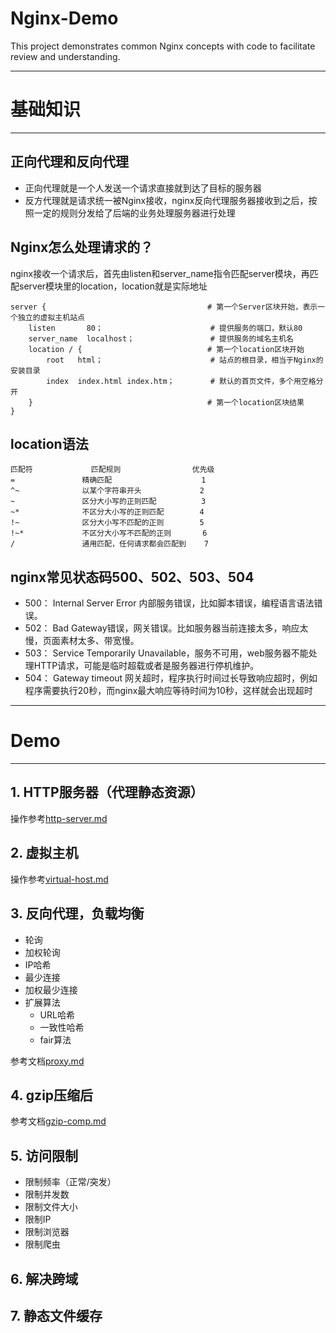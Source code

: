 # Nginx-Demo
This project demonstrates common Nginx concepts with code to facilitate review and understanding.

---
# 基础知识

---

## 正向代理和反向代理
- 正向代理就是一个人发送一个请求直接就到达了目标的服务器
- 反方代理就是请求统一被Nginx接收，nginx反向代理服务器接收到之后，按照一定的规则分发给了后端的业务处理服务器进行处理

## Nginx怎么处理请求的？
nginx接收一个请求后，首先由listen和server_name指令匹配server模块，再匹配server模块里的location，location就是实际地址

```config
server {                                    # 第一个Server区块开始，表示一个独立的虚拟主机站点
    listen       80；                        # 提供服务的端口，默认80
    server_name  localhost；                 # 提供服务的域名主机名
    location / {                            # 第一个location区块开始
        root   html；                        # 站点的根目录，相当于Nginx的安装目录
        index  index.html index.htm；        # 默认的首页文件，多个用空格分开
    }                                       # 第一个location区块结果
}
```
## location语法

```table
匹配符             匹配规则                优先级
=               精确匹配                    1
^~              以某个字符串开头             2
~               区分大小写的正则匹配          3
~*              不区分大小写的正则匹配        4
!~              区分大小写不匹配的正则        5
!~*             不区分大小写不匹配的正则       6
/               通用匹配，任何请求都会匹配到    7
```

## nginx常见状态码500、502、503、504

- 500： Internal Server Error 内部服务错误，比如脚本错误，编程语言语法错误。
- 502： Bad Gateway错误，网关错误。比如服务器当前连接太多，响应太慢，页面素材太多、带宽慢。
- 503： Service Temporarily Unavailable，服务不可用，web服务器不能处理HTTP请求，可能是临时超载或者是服务器进行停机维护。
- 504： Gateway timeout 网关超时，程序执行时间过长导致响应超时，例如程序需要执行20秒，而nginx最大响应等待时间为10秒，这样就会出现超时
---

# Demo

---

## 1. HTTP服务器（代理静态资源）
操作参考[http-server.md](docs/http-server.md)

## 2. 虚拟主机
操作参考[virtual-host.md](docs/virtual-host.md)

## 3. 反向代理，负载均衡
- 轮询
- 加权轮询
- IP哈希
- 最少连接
- 加权最少连接
- 扩展算法
  - URL哈希
  - 一致性哈希
  - fair算法

参考文档[proxy.md](docs/proxy.md)

## 4. gzip压缩后
参考文档[gzip-comp.md](docs/gzip-comp.md)

## 5. 访问限制
- 限制频率（正常/突发）
- 限制并发数
- 限制文件大小
- 限制IP
- 限制浏览器
- 限制爬虫

## 6. 解决跨域
## 7. 静态文件缓存


